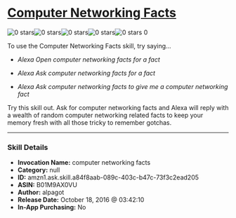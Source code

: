 # [Computer Networking Facts](http://alexa.amazon.com/#skills/amzn1.ask.skill.a84f8aab-089c-403c-b47c-73f3c2ead205)
![0 stars](../../images/ic_star_border_black_18dp_1x.png)![0 stars](../../images/ic_star_border_black_18dp_1x.png)![0 stars](../../images/ic_star_border_black_18dp_1x.png)![0 stars](../../images/ic_star_border_black_18dp_1x.png)![0 stars](../../images/ic_star_border_black_18dp_1x.png) 0

To use the Computer Networking Facts skill, try saying...

* *Alexa Open computer networking facts for a fact*

* *Alexa Ask computer networking facts for a fact*

* *Alexa Ask computer networking facts to give me a computer networking fact*

Try this skill out. Ask for computer networking facts and Alexa will reply with a wealth of random computer networking related facts to keep your memory fresh with all those tricky to remember gotchas.

***

### Skill Details

* **Invocation Name:** computer networking facts
* **Category:** null
* **ID:** amzn1.ask.skill.a84f8aab-089c-403c-b47c-73f3c2ead205
* **ASIN:** B01M9AX0VU
* **Author:** alpagot
* **Release Date:** October 18, 2016 @ 03:42:10
* **In-App Purchasing:** No
